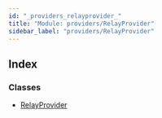 ```yaml
---
id: "_providers_relayprovider_"
title: "Module: providers/RelayProvider"
sidebar_label: "providers/RelayProvider"
---
```


## Index

### Classes

* [RelayProvider](../classes/_providers_relayprovider_.relayprovider.md)
